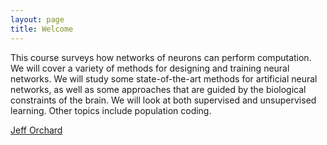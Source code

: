 ```yaml
---
layout: page
title: Welcome
---
```


This course surveys how networks of neurons can perform computation. We will cover a variety of methods for designing and training neural networks. We will study some state-of-the-art methods for artificial neural networks, as well as some approaches that are guided by the biological constraints of the brain. We will look at both supervised and unsupervised learning. Other topics include population coding.


[Jeff Orchard](cs.uwaterloo.ca/~jorchard)
